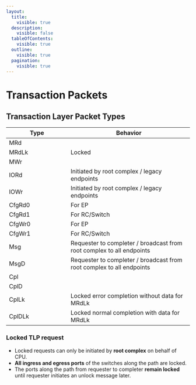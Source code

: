 ```yaml
---
layout:
  title:
    visible: true
  description:
    visible: false
  tableOfContents:
    visible: true
  outline:
    visible: true
  pagination:
    visible: true
---
```


# Transaction Packets

## Transaction Layer Packet Types

<table><thead><tr><th width="153">Type</th><th>Behavior</th></tr></thead><tbody><tr><td>MRd</td><td></td></tr><tr><td>MRdLk</td><td>Locked</td></tr><tr><td>MWr</td><td></td></tr><tr><td>IORd</td><td>Initiated by root complex / legacy endpoints</td></tr><tr><td>IOWr</td><td>Initiated by root complex / legacy endpoints</td></tr><tr><td>CfgRd0</td><td>For EP</td></tr><tr><td>CfgRd1</td><td>For RC/Switch</td></tr><tr><td>CfgWr0</td><td>For EP</td></tr><tr><td>CfgWr1</td><td>For RC/Switch</td></tr><tr><td>Msg</td><td>Requester to completer / broadcast from root complex to all endpoints</td></tr><tr><td>MsgD</td><td>Requester to completer / broadcast from root complex to all endpoints</td></tr><tr><td>Cpl</td><td></td></tr><tr><td>CplD</td><td></td></tr><tr><td>CplLk</td><td>Locked error completion without data for MRdLk</td></tr><tr><td>CplDLk</td><td>Locked normal completion with data for MRdLk</td></tr></tbody></table>

### Locked TLP request

* Locked requests can only be initiated by **root complex** on behalf of CPU.
* **All ingress and egress ports** of the switches along the path are locked.
* The ports along the path from requester to completer **remain locked** until requester initiates an unlock message later.
